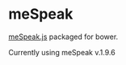 # meSpeak

[meSpeak.js](http://www.masswerk.at/mespeak/) packaged for bower.

Currently using meSpeak v.1.9.6


